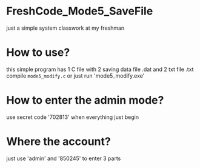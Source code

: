 # FreshCode_Mode5_SaveFile
just a simple system classwork at my freshman 

# How to use?
this simple program has 1 C file with 2 saving data file .dat and 2 txt file .txt
compile `mode5_modify.c`  or  just run 'mode5_modify.exe'

# How to enter the admin mode?
use secret code '702813' when everything just begin

# Where the account?
just use 'admin' and '850245' to enter 3 parts
